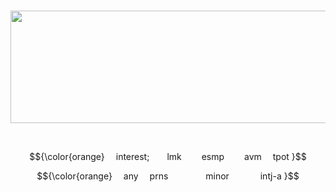 <p align="center">                 
 <img src="https://64.media.tumblr.com/2637140058b86c1ecaf11f03d7af3776/fb572154c1bcc967-05/s250x400/d7190a3e411c8278b8c6e83ebd987756e30ec41a.png" height=180 width=620">


<p align="center"
  
      
<p align="center"> $${\color{orange}
  interest;  lmk   esmp   avm  tpot }$$
<p align="center"> $${\color{orange}
  any  prns     minor     intj-a }$$

<!--
**aroaceyinyang/aroaceyinyang** is a ✨ _special_ ✨ repository because its `README.md` (this file) appears on your GitHub profile.

Here are some ideas to get you started:

- 🔭 I’m currently working on ...
- 🌱 I’m currently learning ...
- 👯 I’m looking to collaborate on ...
- 🤔 I’m looking for help with ...
- 💬 Ask me about ...
- 📫 How to reach me: ...
- 😄 Pronouns: ...
- ⚡ Fun fact: ...
-->
